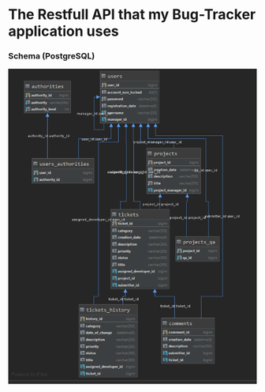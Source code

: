 <h1>The Restfull API that my Bug-Tracker application uses</h1>
<h3>Schema (PostgreSQL)</h3>
<img src="./db-schema.png" alt="image not available"/>
